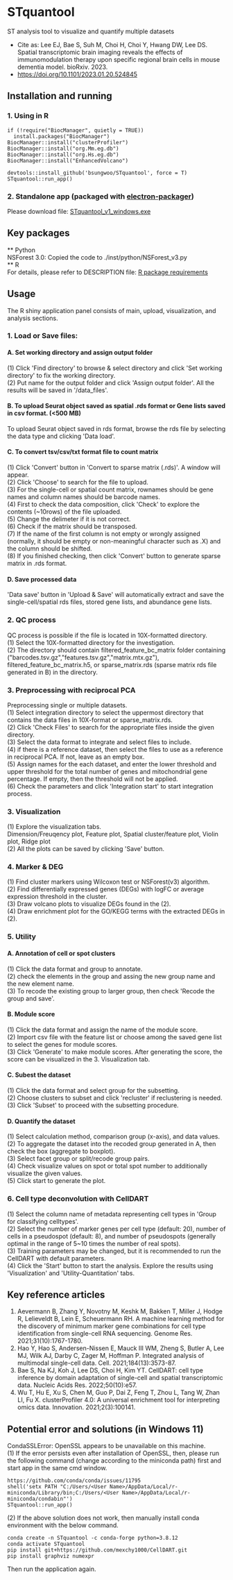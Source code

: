 # STquantool
ST analysis tool to visualize and quantify multiple datasets  
* Cite as: Lee EJ, Bae S, Suh M, Choi H, Choi Y, Hwang DW, Lee DS. Spatial transcriptomic brain imaging reveals the effects of immunomodulation therapy upon specific regional brain cells in mouse dementia model. bioRxiv. 2023.  
* https://doi.org/10.1101/2023.01.20.524845  

## Installation and running
### 1. Using in R
```Plain Text
if (!require("BiocManager", quietly = TRUE))
  install.packages("BiocManager")
BiocManager::install("clusterProfiler")
BiocManager::install("org.Mm.eg.db")
BiocManager::install("org.Hs.eg.db")
BiocManager::install("EnhancedVolcano")

devtools::install_github('bsungwoo/STquantool', force = T)
STquantool::run_app()
```
### 2. Standalone app (packaged with [electron-packager](https://github.com/electron/electron-packager))
Please download file: [STquantool_v1_windows.exe](https://github.com/bsungwoo/STquantool/releases/download/v1.0.1/STquantool_v1_windows.7z)  

## Key packages
** Python  
NSForest 3.0: Copied the code to ./inst/python/NSForest_v3.py  
** R  
For details, please refer to DESCRIPTION file: [R package requirements](https://github.com/bsungwoo/STquantool/blob/main/DESCRIPTION)  

## Usage
The R shiny application panel consists of main, upload, visualization, and analysis sections.  

### 1. Load or Save files:  
#### A. Set working directory and assign output folder  
(1) Click 'Find directory' to browse & select directory and click 'Set working directory' to fix the working directory.  
(2) Put name for the output folder and click 'Assign output folder'. All the results will be saved in '<name of output folder>/data_files'.  

#### B. To upload Seurat object saved as spatial .rds format or Gene lists saved in csv format. (<500 MB)  
To upload Seurat object saved in rds format, browse the rds file by selecting the data type and clicking 'Data load'.  

#### C. To convert tsv/csv/txt format file to count matrix  
(1) Click 'Convert' button in 'Convert to sparse matrix (.rds)'. A window will appear.  
(2) Click 'Choose' to search for the file to upload.  
(3) For the single-cell or spatial count matrix, rownames should be gene names and column names should be barcode names.  
(4) First to check the data composition, click 'Check' to explore the contents (~10rows) of the file uploaded.  
(5) Change the delimeter if it is not correct.  
(6) Check if the matrix should be transposed.  
(7) If the name of the first column is not empty or wrongly assigned (normally, it should be empty or non-meaningful character such as .X) and the column should be shifted.  
(8) If you finished checking, then click 'Convert' button to generate sparse matrix in .rds format.  

#### D. Save processed data  
'Data save' button in 'Upload & Save' will automatically extract and save the single-cell/spatial rds files, stored gene lists, and abundance gene lists.  

### 2. QC process  
QC process is possible if the file is located in 10X-formatted directory.  
(1) Select the 10X-formatted directory for the investigation.  
(2) The directory should contain filtered_feature_bc_matrix folder containing ("barcodes.tsv.gz","features.tsv.gz","matrix.mtx.gz"), filtered_feature_bc_matrix.h5, or sparse_matrix.rds (sparse matrix rds file generated in B) in the directory.  

### 3. Preprocessing with reciprocal PCA  
Preprocessing single or multiple datasets.  
(1) Select integration directory to select the uppermost directory that contains the data files in 10X-format or sparse_matrix.rds.  
(2) Click 'Check Files' to search for the appropriate files inside the given directory.  
(3) Select the data format to integrate and select files to include.  
(4) if there is a reference dataset, then select the files to use as a reference in reciprocal PCA. If not, leave as an empty box.   
(5) Assign names for the each dataset, and enter the lower threshold and upper threshold for the total number of genes and mitochondrial gene percentage. If empty, then the threshold will not be applied.  
(6) Check the parameters and click 'Integration start' to start integration process.  

### 3. Visualization  
(1) Explore the visualization tabs.  
  Dimension/Freuqency plot, Feature plot, Spatial cluster/feature plot, Violin plot, Ridge plot  
(2) All the plots can be saved by clicking 'Save' button.  

### 4. Marker & DEG  
(1) Find cluster markers using Wilcoxon test or NSForest(v3) algorithm.  
(2) Find differentially expressed genes (DEGs) with logFC or average expression threshold in the cluster.  
(3) Draw volcano plots to visualize DEGs found in the (2).  
(4) Draw enrichment plot for the GO/KEGG terms with the extracted DEGs in (2).  

### 5. Utility  
#### A. Annotation of cell or spot clusters  
(1) Click the data format and group to annotate.  
(2) check the elements in the group and assing the new group name and the new element name.  
(3) To recode the existing group to larger group, then check 'Recode the group and save'.  

#### B. Module score  
(1) Click the data format and assign the name of the module score.  
(2) Import csv file with the feature list or choose among the saved gene list to select the genes for module scores.  
(3) Click 'Generate' to make module scores. After generating the score, the score can be visualized in the 3. Visualization tab.  

#### C. Subest the dataset  
(1) Click the data format and select group for the subsetting.  
(2) Choose clusters to subset and click 'recluster' if reclustering is needed.  
(3) Click 'Subset' to proceed with the subsetting procedure.  

#### D. Quantify the dataset  
(1) Select calculation method, comparison group (x-axis), and data values.  
(2) To aggregate the dataset into the recoded group generated in A, then check the box (aggregate to boxplot).  
(3) Select facet group or split/recode group pairs.  
(4) Check visualize values on spot or total spot number to additionally visualize the given values.  
(5) Click start to generate the plot.  

### 6. Cell type deconvolution with CellDART  
(1) Select the column name of metadata representing cell types in 'Group for classifying celltypes'.    
(2) Select the number of marker genes per cell type (default: 20), number of cells in a pseudospot (default: 8), and number of pseudospots (generally optimal in the range of 5~10 times the number of real spots).  
(3) Training parameters may be changed, but it is recommended to run the CellDART with default parameters.  
(4) Click the 'Start' button to start the analysis. Explore the results using 'Visualization' and 'Utility-Quantitation' tabs.  

## Key reference articles  
1. Aevermann B, Zhang Y, Novotny M, Keshk M, Bakken T, Miller J, Hodge R, Lelieveldt B, Lein E, Scheuermann RH. A machine learning method for the discovery of minimum marker gene combinations for cell type identification from single-cell RNA sequencing. Genome Res. 2021;31(10):1767-1780.    
2. Hao Y, Hao S, Andersen-Nissen E, Mauck III WM, Zheng S, Butler A, Lee MJ, Wilk AJ, Darby C, Zager M, Hoffman P. Integrated analysis of multimodal single-cell data. Cell. 2021;184(13):3573-87.
3. Bae S, Na KJ, Koh J, Lee DS, Choi H, Kim YT. CellDART: cell type inference by domain adaptation of single-cell and spatial transcriptomic data. Nucleic Acids Res. 2022;50(10):e57.
4. Wu T, Hu E, Xu S, Chen M, Guo P, Dai Z, Feng T, Zhou L, Tang W, Zhan LI, Fu X. clusterProfiler 4.0: A universal enrichment tool for interpreting omics data. Innovation. 2021;2(3):100141.

## Potential error and solutions (in Windows 11)  
CondaSSLError: OpenSSL appears to be unavailable on this machine.  
(1) If the error persists even after installation of OpenSSL, then, please run the following command (change according to the miniconda path) first and start app in the same cmd window.  
```Plain Text
https://github.com/conda/conda/issues/11795
shell('setx PATH "C:/Users/<User Name>/AppData/Local/r-miniconda/Library/bin;C:/Users/<User Name>/AppData/Local/r-miniconda/condabin"')
STquantool::run_app()
```
(2) If the above solution does not work, then manually install conda environment with the below command.  
```Plain Text
conda create -n STquantool -c conda-forge python=3.8.12
conda activate STquantool
pip install git+https://github.com/mexchy1000/CellDART.git
pip install graphviz numexpr
```
Then run the application again.  
